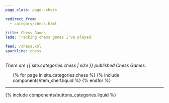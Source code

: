 ```yaml
---
page_class: page--chess

redirect_from:
  - category/chess.html

title: Chess Games
lede: Tracking chess games I've played.

feed: /chess.xml
sparkline: chess
---
```


*There are {{ site.categories.chess | size }} published Chess Games.*

<div class="h-feed" id="chess">
        <ol class="shelf" role="list">
        {% for page in site.categories.chess %}
            {% include components/item_shelf.liquid %}
        {% endfor %}
    </ol>
</div>

--------

{% include components/buttons_categories.liquid %}
